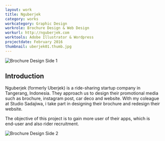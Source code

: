 ```yaml
---
layout: work
title: Nguberjek
category: works
workcategory: Graphic Design
workrole: Brochure Design & Web Design
workurl: http://nguberjek.com
worktools: Adobe Illustrator & Wordpress
projectdate: February 2016
thumbnail: uberjek01.thumb.jpg
---
```


![Brochure Design Side 1]({{site.baseurl}}/res/img/works/uberjek01.jpg)

## Introduction

Nguberjek (formerly Uberjek) is a ride-sharing startup company in Tangerang, Indonesia. They approach us to design their promotional media such as brochure, instagram post, car deco and website. With my coleague at Studio Sadajiwa, i take part in designing their brochure and redesign their website.

The objective of this project is to gain more user of their apps, which is end-user and also rider recruitment.

![Brochure Design Side 2]({{site.baseurl}}/res/img/works/uberjek02.jpg)